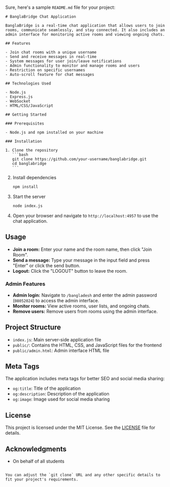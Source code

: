 Sure, here's a sample `README.md` file for your project:

````
# BanglaBridge Chat Application

BanglaBridge is a real-time chat application that allows users to join rooms, communicate seamlessly, and stay connected. It also includes an admin interface for monitoring active rooms and viewing ongoing chats.

## Features

- Join chat rooms with a unique username
- Send and receive messages in real-time
- System messages for user join/leave notifications
- Admin functionality to monitor and manage rooms and users
- Restriction on specific usernames
- Auto-scroll feature for chat messages

## Technologies Used

- Node.js
- Express.js
- WebSocket
- HTML/CSS/JavaScript

## Getting Started

### Prerequisites

- Node.js and npm installed on your machine

### Installation

1. Clone the repository
   ```bash
   git clone https://github.com/your-username/banglabridge.git
   cd banglabridge
   ```
````

2. Install dependencies

   ```bash
   npm install
   ```

3. Start the server

   ```bash
   node index.js
   ```

4. Open your browser and navigate to `http://localhost:4957` to use the chat application.

## Usage

- **Join a room:** Enter your name and the room name, then click "Join Room".
- **Send a message:** Type your message in the input field and press "Enter" or click the send button.
- **Logout:** Click the "LOGOUT" button to leave the room.

### Admin Features

- **Admin login:** Navigate to `/bangladesh` and enter the admin password (`08052024`) to access the admin interface.
- **Monitor rooms:** View active rooms, user lists, and ongoing chats.
- **Remove users:** Remove users from rooms using the admin interface.

## Project Structure

- `index.js`: Main server-side application file
- `public/`: Contains the HTML, CSS, and JavaScript files for the frontend
- `public/admin.html`: Admin interface HTML file

## Meta Tags

The application includes meta tags for better SEO and social media sharing:

- `og:title`: Title of the application
- `og:description`: Description of the application
- `og:image`: Image used for social media sharing

## License

This project is licensed under the MIT License. See the [LICENSE](LICENSE) file for details.

## Acknowledgments

- On behalf of all students

```

You can adjust the `git clone` URL and any other specific details to fit your project's requirements.
```
